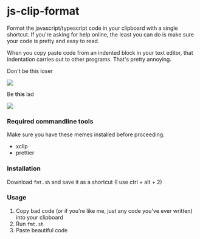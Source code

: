 # js-clip-format

Format the javascript/typescript code in your clipboard with a single shortcut. If you're asking for help online, the least you can do is make sure your code is pretty and easy to read.

When you copy paste code from an indented block in your text editor, that indentation carries out to other programs. That's pretty annoying.

Don't be this loser

![](level1crook.png)

Be **this** lad

![](level99boss.png)

### Required commandline tools

Make sure you have these memes installed before proceeding.

- xclip
- prettier

### Installation

Download `fmt.sh` and save it as a shortcut (I use ctrl + alt + 2)

### Usage

1. Copy bad code (or if you're like me, just any code you've ever written) into your clipboard
2. Run `fmt.sh`
3. Paste beautiful code
